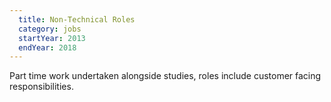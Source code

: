 ```yaml
---
  title: Non-Technical Roles
  category: jobs
  startYear: 2013
  endYear: 2018
---
```


Part time work undertaken alongside studies, roles include customer facing responsibilities.
